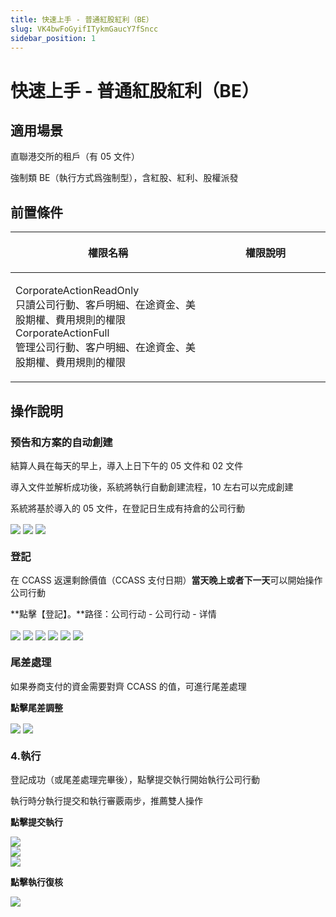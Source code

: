 ```yaml
---
title: 快速上手 - 普通紅股紅利（BE）
slug: VK4bwFoGyifITykmGaucY7fSncc
sidebar_position: 1
---
```



# 快速上手 - 普通紅股紅利（BE）

## 適用場景

直聯港交所的租戶（有 05 文件）

強制類 BE（執行方式爲強制型），含紅股、紅利、股權派發

## 前置條件

<table header_row="1">
<colgroup>
<col width="437"/>
<col width="393"/>
</colgroup>
<thead>
<tr><th><p>權限名稱</p></th><th><p>權限說明</p></th></tr>
</thead>
<tbody>
<tr><td><p>CorporateActionReadOnly<br/>只讀公司行動、客戶明細、在途資金、美股期權、費用規則的權限<br/>CorporateActionFull<br/>管理公司行動、客户明細、在途資金、美股期權、費用規則的權限</p></td><td></td></tr>
</tbody>
</table>

## 操作說明 

### 预告和方案的自动**創建**

結算人員在每天的早上，導入上日下午的 05 文件和 02 文件

導入文件並解析成功後，系統將執行自動創建流程，10 左右可以完成創建

系統將基於導入的 05 文件，在登記日生成有持倉的公司行動

<img src="/assets/IXyGbgPFSoSFKuxw5rjcx9gRnsh.png" src-width="3570" src-height="1780" align="center"/>

<img src="/assets/YOE8bD8G7o6SWHxkq4ZcLgHinBf.png" src-width="3570" src-height="1780" align="center"/>

<img src="/assets/Kn9fb2UbwoBcclxC27XcBMu8nwf.png" src-width="3570" src-height="1780" align="center"/>

### **登記**

在 CCASS 返還剩餘價值（CCASS 支付日期）**當天晚上或者下一天**可以開始操作公司行動

**點擊【登記】。**路径：公司行动 - 公司行动 - 详情

<img src="/assets/Jw5qbdGjEoTaqbxU7L9c9zMLnWj.png" src-width="3548" src-height="1806" align="center"/>

<img src="/assets/MBPjbFeFOoebaJx3DtQcSZn7nEg.png" src-width="3548" src-height="1806" align="center"/>

<img src="/assets/DXm1bINvVo3FXhxVHHGcXIkOn6g.png" src-width="3548" src-height="1806" align="center"/>

<img src="/assets/NrAmbBEO5oOU22xDO0tcuKl5nVd.png" src-width="3548" src-height="1806" align="center"/>

<img src="/assets/QBBgbDtW3oH1qqxrboncSiXbnle.png" src-width="3548" src-height="1806" align="center"/>

<img src="/assets/QKTGbtf95ouub0xG8NMcCsSXn0c.png" src-width="3634" src-height="1886" align="center"/>

### **尾差處理**

如果券商支付的資金需要對齊 CCASS 的值，可進行尾差處理

**點擊尾差調整**

<img src="/assets/UqCbbHq2poTJv5xaOJQc7nVRnxb.png" src-width="3548" src-height="1806" align="center"/>

<img src="/assets/E1d6bT1PNobsfhxoL93cImSenqg.png" src-width="3548" src-height="1806" align="center"/>

### 4.**執行**

登記成功（或尾差處理完畢後），點擊提交執行開始執行公司行動

執行時分執行提交和執行審覈兩步，推薦雙人操作

**點擊提交執行**

<img src="/assets/J7eIbgDZhov1OGx5vKVcH1pUnPf.png" src-width="3548" src-height="1806" align="center"/>

<div class="flex gap-3 columns-2" column-size="2">
<div class="w-[50%]" width-ratio="50">
<img src="/assets/KBJ8bFjfaoBSRGxWwzbcBnsInud.png" src-width="3548" src-height="1806" align="center"/>
</div>
<div class="w-[50%]" width-ratio="50">
<img src="/assets/X7pLb6mK6o5hpYxyjldcqgZKno7.png" src-width="3548" src-height="1806" align="center"/>

</div>
</div>

**點擊執行復核**

<img src="/assets/EVYRboWe4o6HS8xlNxhcc5g4nTh.png" src-width="3548" src-height="1806" align="center"/>

